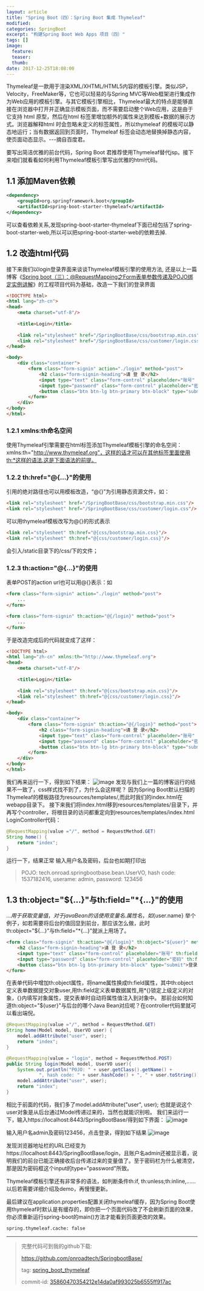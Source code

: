 ```yaml
---
layout: article
title: "Spring Boot（四）：Spring Boot 集成 Thymeleaf"
modified:
categories: SpringBoot
excerpt: "构建Spring Boot Web Apps 项目（四）"
tags: []
image:
  feature:
  teaser:
  thumb:
date: 2017-12-25T18:08:00
---
```


Thymeleaf是一款用于渲染XML/XHTML/HTML5内容的模板引擎。类似JSP，Velocity，FreeMaker等，它也可以轻易的与Spring MVC等Web框架进行集成作为Web应用的模板引擎。与其它模板引擎相比，Thymeleaf最大的特点是能够直接在浏览器中打开并正确显示模板页面，而不需要启动整个Web应用，这是由于它支持 html 原型，然后在html 标签里增加额外的属性来达到模板+数据的展示方式。浏览器解释html 时会忽略未定义的标签属性，所以thymeleaf 的模板可以静态地运行；当有数据返回到页面时，Thymeleaf 标签会动态地替换掉静态内容，使页面动态显示。---摘自百度君。

要写出简洁优雅的前台代码，Spring Boot 君推荐使用Thymeleaf替代jsp。接下来咱们就看看如何利用Thymeleaf模板引擎写出优雅的html代码。

## 1.1 添加Maven依赖
```xml
<dependency>
    <groupId>org.springframework.boot</groupId>
    <artifactId>spring-boot-starter-thymeleaf</artifactId>
</dependency>
```
可以查看依赖关系,发现spring-boot-starter-thymeleaf下面已经包括了spring-boot-starter-web,所以可以把spring-boot-starter-web的依赖去掉.

## 1.2 改造html代码
接下来我们以login登录界面来谈谈Thymeleaf模板引擎的使用方法, 
还是以上一篇博客《[Spring boot（三）：@RequestMapping之Form表单参数传递及POJO绑定实例讲解](http://www.onroad.tech/springboot/spirngboot-requestmapping-1/)》的工程项目代码为基础，改造一下我们的登录界面

```html
<!DOCTYPE html>
<html lang="zh-cn">
<head>
	<meta charset="utf-8"/>
	
	<title>Login</title>
	
	<link rel="stylesheet" href="/SpringBootBase/css/bootstrap.min.css"/>
	<link rel="stylesheet" href="/SpringBootBase/css/customer/login.css"/>
</head>

<body>
	<div class="container">
		<form class="form-signin" action="./login" method="post">
			<h2 class="form-signin-heading">请 登 录</h2>
			<input type="text" class="form-control" placeholder="账号" name="username"/>
			<input type="password" class="form-control" placeholder="密码" name="password"/> 
			<button class="btn btn-lg btn-primary btn-block" type="submit">登录</button>
		</form>
	</div>
</body>
</html>
```
### 1.2.1 xmlns:th命名空间
使用Thymeleaf引擎需要在html标签添加Thymeleaf模板引擎的命名空间：xmlns:th="http://www.thymeleaf.org"，这样的话才可以在其他标签里面使用th:*这样的语法.这是下面语法的前提。
### 1.2.2 th:href="@{...}"的使用
引用的绝对路径也可以用模板改造，“@{}”为引用静态资源文件，如：
```html
<link rel="stylesheet" href="/SpringBootBase/css/bootstrap.min.css"/>
<link rel="stylesheet" href="/SpringBootBase/css/customer/login.css"/>
```
可以用thymeleaf模板改写为@{}的形式表示
```html
<link rel="stylesheet" th:href="@{css/bootstrap.min.css}"/>
<link rel="stylesheet" th:href="@{css/customer/login.css}"/>
```
会引入/static目录下的/css/下的文件；
### 1.2.3 th:action="@{...}"的使用
表单POST的action url也可以用@{}表示：如
```html
<form class="form-signin" action="./login" method="post">
    ...
</form>
```
```html
<form class="form-signin" th:action="@{/login}" method="post">
    ...
</form>
```

于是改造完成后的代码就变成了这样：
```html
<!DOCTYPE html>
<html lang="zh-cn" xmlns:th="http://www.thymeleaf.org">
<head>
	<meta charset="utf-8"/>
	
	<title>Login</title>
	
	<link rel="stylesheet" th:href="@{css/bootstrap.min.css}"/>
	<link rel="stylesheet" th:href="@{css/customer/login.css}"/>
</head>

<body>
	<div class="container">
		<form class="form-signin" th:action="@{/login}" method="post">
			<h2 class="form-signin-heading">请 登 录</h2>
			<input type="text" class="form-control" placeholder="账号" name="username"/>
			<input type="password" class="form-control" placeholder="密码" name="password"/> 
			<button class="btn btn-lg btn-primary btn-block" type="submit">登录</button>
		</form>
	</div>
</body>
</html>
```
我们再来运行一下，得到如下结果：
![image](http://www.onroad.tech/images/20171225/01.png)
发现与我们上一篇的博客运行的结果不一致了，css样式找不到了，为什么会这样呢？
因为Spring Boot默认扫描的Thymeleaf的模板路径为resources/templates/,而此时我们的index.html在webapp目录下。
接下来我们将index.html移到resources/templates/目录下，并再写个controller，将根目录的访问都重定向到resources/templates/index.html
LoginController代码：
```java
@RequestMapping(value ="/", method = RequestMethod.GET)
String home() {
	return "index";
}
```
运行一下，结果正常
输入用户名及密码，后台也如期打印出
> POJO: tech.onroad.springbootbase.bean.UserVO, hash code: 1537182416, userame: admin, password: 123456


## 1.3 th:object="${...}"与th:field="*{...}"的使用
${...}用于获取变量值，对于javaBean的话使用变量名.属性名，如${user.name}
举个例子，如若需要将后台的值回显到前台，那应该怎么做，此时th:object="${...}"与th:field="*{...}"就派上用场了。
```html
<form class="form-signin" th:action="@{/login}" th:object="${user}" method="post">
	<h2 class="form-signin-heading">请 登 录</h2>
	<input type="text" class="form-control" placeholder="账号" th:field="*{username}"></input>
	<input type="password" class="form-control" placeholder="密码" th:field="*{password}"></input> 
	<button class="btn btn-lg btn-primary btn-block" type="submit">登录</button>
</form>
```
在表单代码中增加th:object属性，将name属性换成th:field属性，其中th:object定义表单数据提交对象user,用th:field定义表单数据属性,用*{}锁定上级定义的对象，{}内填写对象属性，提交表单时自动将属性值注入到对象中。
那前台如何知道th:object="${user}"与后台的哪个Java Bean对应呢？在controller代码里就可以看出端倪。
```java
@RequestMapping(value ="/", method = RequestMethod.GET)
String home(Model model, UserVO user) {
	model.addAttribute("user", user);
	return "index";
}

@RequestMapping(value = "login", method = RequestMethod.POST)
public String login(Model model, UserVO user){
	System.out.println("POJO: " + user.getClass().getName() + 
			", hash code: " + user.hashCode() + ", " + user.toString());
	model.addAttribute("user", user);
	return "index";
}
```
相比于前面的代码，我们多了model.addAttribute("user", user); 也就是说这个user对象是从后台通过Model传递过来的，当然也就能识别啦。
我们来运行一下，输入https://localhost:8443/SpringBootBase/得到如下界面：
![image](http://www.onroad.tech/images/20171225/02.png)

输入用户名admin及密码123456，点击登录，得到如下结果
![image](http://www.onroad.tech/images/20171225/03.png)

发现浏览器地址栏的URL已经变为https://localhost:8443/SpringBootBase/login，且账户名admin还被显示着，说明我们的前台已能正确接收后台传递过来的变量值了。至于密码栏为什么被清空，那是因为密码框这个input的type="password"所致。

Thymeleaf模板引擎还有非常多的语法，如判断条件th:if, th:unless;th:inline,...... 以后若需要详细介绍及demo，再慢慢更新。

最后建议在application.properties配置关闭thymeleaf缓存，因为Spring Boot使用thymeleaf时默认是有缓存的，即你把一个页面代码改了不会刷新页面的效果，你必须重新运行spring-boot的main()方法才能看到页面更改的效果。
```properties
spring.thymeleaf.cache: false
```

----

> 完整代码可到我的github下载:
>
> https://github.com/onroadtech/SpringbootBase/
>
> tag: [spring_boot_thymeleaf](https://github.com/onroadtech/SpringbootBase/tree/spring_boot_thymeleaf)
>
> commit-id: [35860470354212e14da0af993025b6555ff917ac](https://github.com/onroadtech/SpringbootBase/tree/35860470354212e14da0af993025b6555ff917ac)
